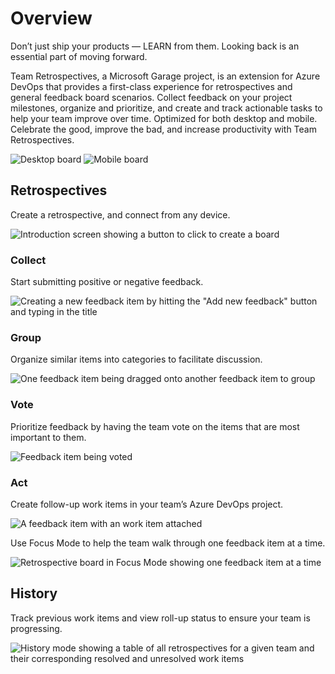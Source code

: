 # Overview

Don’t just ship your products — LEARN from them. Looking back is an essential part of moving forward.

Team Retrospectives, a Microsoft Garage project, is an extension for Azure DevOps that provides a first-class experience for retrospectives and general feedback board scenarios.
Collect feedback on your project milestones, organize and prioritize, and create and track actionable tasks to help your team improve over time.
Optimized for both desktop and mobile.
Celebrate the good, improve the bad, and increase productivity with Team Retrospectives.

![Desktop board](https://github.com/microsoft/vsts-extension-retrospectives/raw/main//RetrospectiveExtension.Frontend/images/screenshots/board_desktop.jpg)
![Mobile board](https://github.com/microsoft/vsts-extension-retrospectives/raw/main//RetrospectiveExtension.Frontend/images/screenshots/board_mobile.jpg)

## Retrospectives

Create a retrospective, and connect from any device.

![Introduction screen showing a button to click to create a board](https://github.com/microsoft/vsts-extension-retrospectives/raw/main//RetrospectiveExtension.Frontend/images/screenshots/intro_screen.jpg)

### Collect

Start submitting positive or negative feedback.

![Creating a new feedback item by hitting the "Add new feedback" button and typing in the title](https://github.com/microsoft/vsts-extension-retrospectives/raw/main//RetrospectiveExtension.Frontend/images/screenshots/collect.gif)

### Group

Organize similar items into categories to facilitate discussion.

![One feedback item being dragged onto another feedback item to group](https://github.com/microsoft/vsts-extension-retrospectives/raw/main//RetrospectiveExtension.Frontend/images/screenshots/group.gif)

### Vote

Prioritize feedback by having the team vote on the items that are most important to them.

![Feedback item being voted](https://github.com/microsoft/vsts-extension-retrospectives/raw/main//RetrospectiveExtension.Frontend/images/screenshots/vote.gif)

### Act

Create follow-up work items in your team’s Azure DevOps project.

![A feedback item with an work item attached](https://github.com/microsoft/vsts-extension-retrospectives/raw/main//RetrospectiveExtension.Frontend/images/screenshots/act.jpg)

Use Focus Mode to help the team walk through one feedback item at a time.

![Retrospective board in Focus Mode showing one feedback item at a time](https://github.com/microsoft/vsts-extension-retrospectives/raw/main//RetrospectiveExtension.Frontend/images/screenshots/act_carousel_animated.gif)

## History

Track previous work items and view roll-up status to ensure your team is progressing.

![History mode showing a table of all retrospectives for a given team and their corresponding resolved and unresolved work items](https://github.com/microsoft/vsts-extension-retrospectives/raw/main//RetrospectiveExtension.Frontend/images/screenshots/history.jpg)
